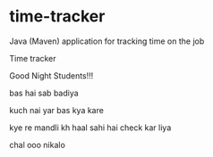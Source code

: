 # time-tracker
Java (Maven) application for tracking time on the job

Time tracker

Good Night Students!!!


bas hai sab badiya 


kuch nai yar bas kya kare



kye re mandli kh haal
sahi hai check kar liya


chal ooo nikalo
